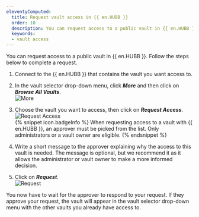 ```yaml
---
eleventyComputed:
  title: Request vault access in {{ en.HUBB }}
  order: 10
  description: You can request access to a public vault in {{ en.HUBB }}.
  keywords:
  - vault access
---
```

You can request access to a public vault in {{ en.HUBB }}. Follow the steps below to complete a request.

1. Connect to the {{ en.HUBB }} that contains the vault you want access to.
1. In the vault selector drop-down menu, click ***More*** and then click on ***Browse All Vaults***.  
![More](https://webdevolutions.azureedge.net/docs/en/hub/Hub0002.png)  
1. Choose the vault you want to access, then click on ***Request Access***.  
![Request Access](https://webdevolutions.azureedge.net/docs/en/hub/Hub0003.png)  
   {% snippet icon.badgeInfo %}
   When requesting access to a vault with {{ en.HUBB }}, an approver must be picked from the list. Only administrators or a vault owner are eligible.
   {% endsnippet %}  

1. Write a short message to the approver explaining why the access to this vault is needed. The message is optional, but we recommend it as it allows the administrator or vault owner to make a more informed decision.
1. Click on ***Request***.  
![Request](https://webdevolutions.azureedge.net/docs/en/hub/Hub0004.png)  

You now have to wait for the approver to respond to your request. If they approve your request, the vault will appear in the vault selector drop-down menu with the other vaults you already have access to.
